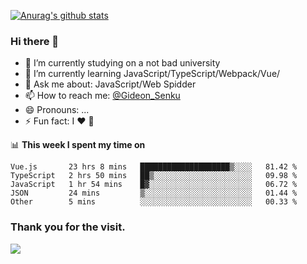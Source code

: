 [![Anurag's github stats](https://github-readme-stats.vercel.app/api?username=gideonsenku)](https://github.com/anuraghazra/github-readme-stats)
### Hi there 👋
- 🔭 I’m currently studying on a not bad university 
- 🌱 I’m currently learning JavaScript/TypeScript/Webpack/Vue/
- 💬 Ask me about: JavaScript/Web Spidder 
- 📫 How to reach me: [@Gideon_Senku](https://t.me/Gideon_Senku)
- 😄 Pronouns: ...
- ⚡ Fun fact: I ❤️ 🎵

📊 **This week I spent my time on**
<!--START_SECTION:waka-->
```text
Vue.js       23 hrs 8 mins   ████████████████████▒░░░░   81.42 % 
TypeScript   2 hrs 50 mins   ██▒░░░░░░░░░░░░░░░░░░░░░░   09.98 % 
JavaScript   1 hr 54 mins    █▓░░░░░░░░░░░░░░░░░░░░░░░   06.72 % 
JSON         24 mins         ▒░░░░░░░░░░░░░░░░░░░░░░░░   01.44 % 
Other        5 mins          ░░░░░░░░░░░░░░░░░░░░░░░░░   00.33 % 
```
<!--END_SECTION:waka-->


### Thank you for the visit.
![](http://profile-counter.glitch.me/gideonsenku/count.svg)
<!--
**GideonSenku/GideonSenku** is a ✨ _special_ ✨ repository because its `README.md` (this file) appears on your GitHub profile.

Here are some ideas to get you started:

- 🔭 I’m currently working on ...
- 🌱 I’m currently learning ...
- 👯 I’m looking to collaborate on ...
- 🤔 I’m looking for help with ...
- 💬 Ask me about ...
- 📫 How to reach me: ...
- 😄 Pronouns: ...
- ⚡ Fun fact: ...
-->

